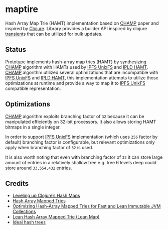 # maptire

Hash Array Map Trie (HAMT) implementation based on [CHAMP][] paper and inspired by [Clojure][]. Library provides a builder API inspired by clojure [transient][]s that can be utilized for bulk updates.

## Status

Prototype implements hash-array map tries (HAMT) by synthesizing [CHAMP][]
algorithm with HAMTs used by [IPFS UnixFS][] and [IPLD HAMT][]. [CHAMP][]
algorithm utilized several optimizations that are incompatible with [IPFS UnixFS][] and [IPLD HAMT][], this implementation attempts to utilize those optimizations at
runtime and provide a way to map it to [IPFS UnixFS][] compatible representation.

## Optimizations

[CHAMP][] algorithm exploits branching factor of `32` because it can be manipulated efficiently on 32-bit processors. It also allows storing HAMT bitmaps in a single integer.

In order to support [IPFS UnixFS][] implementation (which uses `256` factor by default) branching factor is configurable, but relevant optimizations only apply when branching factor of `32` is used.

It is also worth noting that even with branching factor of `32` it can store large amount of entries in a relatively shallow tree e.g. tree 6 levels deep could store around `33,554,432` entries.

## Credits

- [Leveling up Clojure’s Hash Maps](https://bendyworks.com/blog/leveling-clojures-hash-maps)
- [Hash Array Mapped Tries](https://worace.works/2016/05/24/hash-array-mapped-tries/)
- [Optimizing Hash-Array Mapped Tries for Fast and Lean Immutable JVM Collections](https://michael.steindorfer.name/publications/oopsla15.pdf)
- [Lean Hash Array Mapped Trie (Lean Map)](https://github.com/bendyworks/lean-map)
- [Ideal hash trees](http://lampwww.epfl.ch/papers/idealhashtrees.pdf)

[ipfs unixfs]: https://github.com/ipfs/specs/blob/main/UNIXFS.md
[champ]: https://michael.steindorfer.name/publications/oopsla15.pdf
[ipld hamt]: https://ipld.io/specs/advanced-data-layouts/hamt/spec/
[clojure]: https://clojure.org/
[transient]: https://clojure.org/reference/transients
